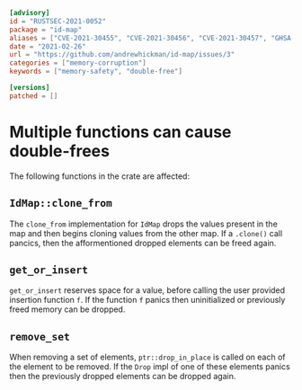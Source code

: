 ```toml
[advisory]
id = "RUSTSEC-2021-0052"
package = "id-map"
aliases = ["CVE-2021-30455", "CVE-2021-30456", "CVE-2021-30457", "GHSA-8gmx-cpcg-f8h5", "GHSA-rccq-j2m7-8fwr", "GHSA-vfqx-hv88-f9cv"]
date = "2021-02-26"
url = "https://github.com/andrewhickman/id-map/issues/3"
categories = ["memory-corruption"]
keywords = ["memory-safety", "double-free"]

[versions]
patched = []
```

# Multiple functions can cause double-frees

The following functions in the crate are affected:

## `IdMap::clone_from`

The `clone_from` implementation for `IdMap` drops the values present in the
map and then begins cloning values from the other map. If a `.clone()` call
pancics, then the afformentioned dropped elements can be freed again.

## `get_or_insert`

`get_or_insert` reserves space for a value, before calling the user provided
insertion function `f`. If the function `f` panics then uninitialized or
previously freed memory can be dropped.

## `remove_set`

When removing a set of elements, `ptr::drop_in_place` is called on each of the
element to be removed. If the `Drop` impl of one of these elements panics then
the previously dropped elements can be dropped again.
